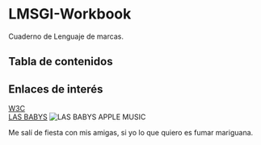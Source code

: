 # LMSGI-Workbook
Cuaderno de Lenguaje de marcas.
## Tabla de contenidos

## Enlaces de interés 
[W3C](https://www.w3.org/)
<br>
[LAS BABYS](https://www.youtube.com/watch?v=02d2P0KZWDk&ab_channel=AitanaVEVO)
![LAS BABYS APPLE MUSIC](https://is1-ssl.mzstatic.com/image/thumb/Music116/v4/62/c9/5f/62c95f1f-ca9e-4e4a-f541-154a87f5d409/23UMGIM59813.rgb.jpg/1200x1200bb.jpg)

Me salí de fiesta con mis amigas, si yo lo que quiero es fumar mariguana.